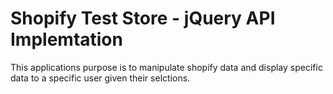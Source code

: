 # Shopify Test Store - jQuery API Implemtation

This applications purpose is to manipulate shopify data and display specific data to a specific user given their selctions.
